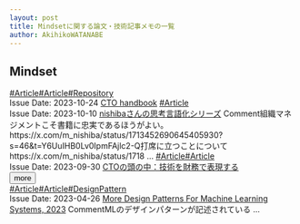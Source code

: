```yaml
---
layout: post
title: Mindsetに関する論文・技術記事メモの一覧
author: AkihikoWATANABE
---
```

## Mindset
<div class="visible-content">
<a class="button" href="articles/Article.html">#Article</a><a class="button" href="articles/Article.html">#Article</a><a class="button" href="articles/Repository.html">#Repository</a><br><span class="issue_date">Issue Date: 2023-10-24</span>
<a href="https://github.com/AkihikoWatanabe/paper_notes/issues/1084">CTO handbook</a>
<a class="button" href="articles/Article.html">#Article</a><br><span class="issue_date">Issue Date: 2023-10-10</span>
<a href="https://github.com/AkihikoWatanabe/paper_notes/issues/1071">nishibaさんの思考言語化シリーズ</a>
<span class="snippet"><span>Comment</span>組織マネジメントこそ書籍に忠実であるほうがよい。https://x.com/m_nishiba/status/1713452690645405930?s=46&t=Y6UuIHB0Lv0IpmFAjlc2-Q打席に立つことについてhttps://x.com/m_nishiba/status/1718 ...</span>
<a class="button" href="articles/Article.html">#Article</a><a class="button" href="articles/Article.html">#Article</a><br><span class="issue_date">Issue Date: 2023-09-30</span>
<a href="https://github.com/AkihikoWatanabe/paper_notes/issues/1054">CTOの頭の中：技術を財務で表現する</a>
</div>
<button onclick="showMore(0)">more</button>

<div class="hidden-content">
<a class="button" href="articles/Article.html">#Article</a><a class="button" href="articles/Article.html">#Article</a><a class="button" href="articles/DesignPattern.html">#DesignPattern</a><br><span class="issue_date">Issue Date: 2023-04-26</span>
<a href="https://github.com/AkihikoWatanabe/paper_notes/issues/549">More Design Patterns For Machine Learning Systems, 2023</a>
<span class="snippet"><span>Comment</span>MLのデザインパターンが記述されている ...</span>
<button onclick="hideContent(0)" style="display: none;">hide</button>
</div>
